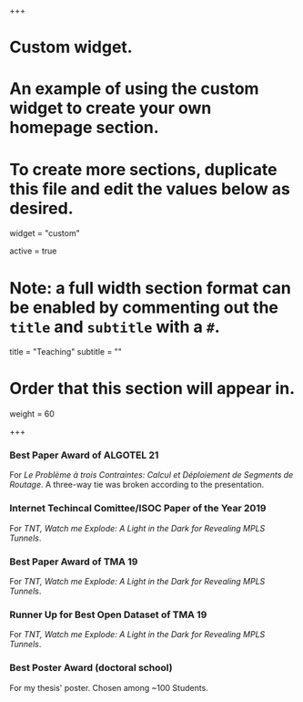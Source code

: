 +++
# Custom widget.
# An example of using the custom widget to create your own homepage section.
# To create more sections, duplicate this file and edit the values below as desired.
widget = "custom"

active = true

# Note: a full width section format can be enabled by commenting out the `title` and `subtitle` with a `#`.
title = "Teaching"
subtitle = ""

# Order that this section will appear in.
weight = 60

+++

### __Best Paper Award of ALGOTEL 21__

For *Le Problème à trois Contraintes: Calcul et Déploiement de Segments de Routage*.
A three-way tie was broken according to the presentation.



### __Internet Techincal Comittee/ISOC Paper of the Year 2019__
For *TNT, Watch me Explode: A Light in the Dark for Revealing MPLS Tunnels*.


### __Best Paper Award of TMA 19__
For *TNT, Watch me Explode: A Light in the Dark for Revealing MPLS Tunnels*.


### __Runner Up for Best Open Dataset of TMA 19__
For *TNT, Watch me Explode: A Light in the Dark for Revealing MPLS Tunnels*.

### __Best Poster Award (doctoral school)__
For my thesis' poster. Chosen among ~100 Students.
